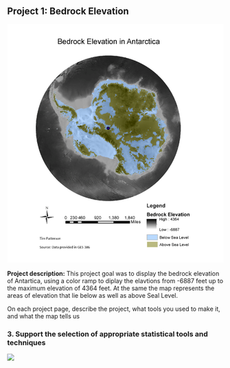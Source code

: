 ## Project 1: Bedrock Elevation

<img src = "/project_bedrock/bedrock.png">

**Project description:** 
This project goal was to display the bedrock elevation of Antartica, using a color ramp to diplay the elavtions from -6887 feet up to the maximum elevation of 4364 feet. At the same the map represents the areas of elevation that lie below as well as above Seal Level. 


On each project page, describe the project, what tools you used to make it, and what the map tells us

### 3. Support the selection of appropriate statistical tools and techniques

<img src="images/dummy_thumbnail.jpg?raw=true"/>
